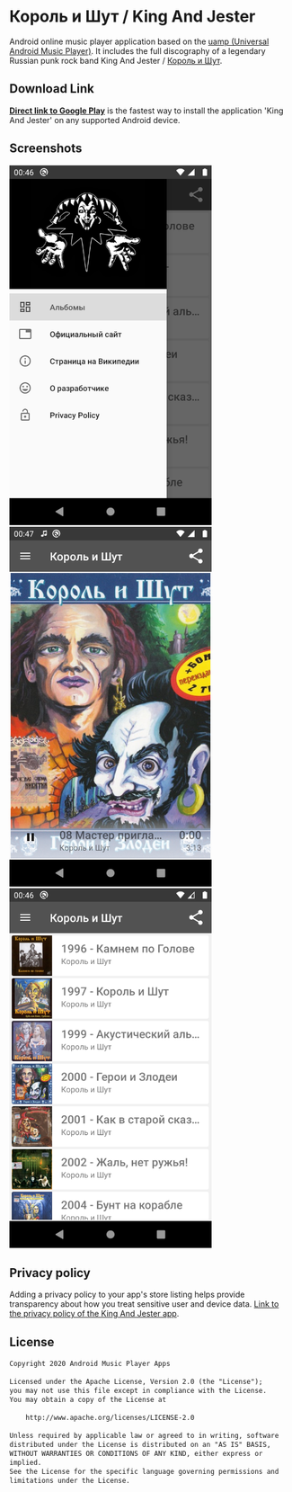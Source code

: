 Король и Шут / King And Jester
=====================================

Android online music player application based on the [uamp (Universal Android Music Player)](https://github.com/android/uamp). 
It includes the full discography of a legendary Russian punk rock band King And Jester / [Король и Шут](https://ru.wikipedia.org/wiki/%D0%9A%D0%BE%D1%80%D0%BE%D0%BB%D1%8C_%D0%B8_%D0%A8%D1%83%D1%82).

## Download Link

[__Direct link to Google Play__](https://play.google.com/store/apps/details?id=com.olehka.korolishut) is the fastest way to install the application 'King And Jester' on any supported Android device.

## Screenshots

<img src="https://raw.githubusercontent.com/Android-Music-Player-Apps/korol-i-shut/master/screenshots/Screenshot_1583966809.png" width="360" height="640"> <img src="https://raw.githubusercontent.com/Android-Music-Player-Apps/korol-i-shut/master/screenshots/Screenshot_1583966836.png" width="360" height="640"> <img src="https://github.com/Android-Music-Player-Apps/korol-i-shut/raw/master/screenshots/Screenshot_1583966804.png" width="360" height="640">

## Privacy policy

Adding a privacy policy to your app's store listing helps provide transparency about how you treat sensitive user and device data.
[Link to the privacy policy of the King And Jester app](privacy_policy.html).

## License

    Copyright 2020 Android Music Player Apps

    Licensed under the Apache License, Version 2.0 (the "License");
    you may not use this file except in compliance with the License.
    You may obtain a copy of the License at

        http://www.apache.org/licenses/LICENSE-2.0

    Unless required by applicable law or agreed to in writing, software
    distributed under the License is distributed on an "AS IS" BASIS,
    WITHOUT WARRANTIES OR CONDITIONS OF ANY KIND, either express or implied.
    See the License for the specific language governing permissions and
    limitations under the License.
